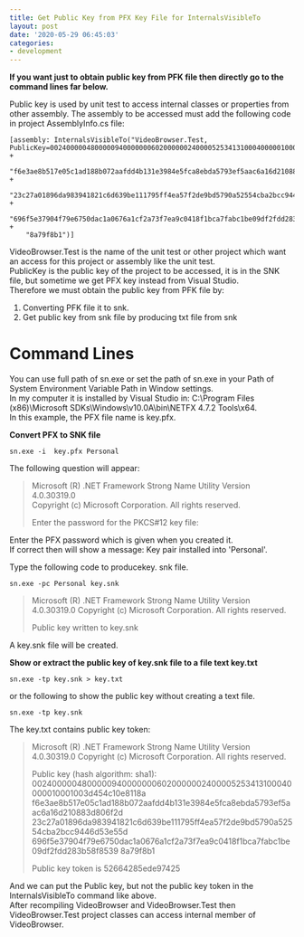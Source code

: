 ```yaml
---
title: Get Public Key from PFX Key File for InternalsVisibleTo
layout: post
date: '2020-05-29 06:45:03'
categories:
- development
---
```


**If you want just to obtain public key from PFK file then directly go to the command lines far below.**

Public key is used by unit test to access internal classes or properties from other assembly.
The assembly to be accessed must add the following code in project AssemblyInfo.cs file:

```
[assembly: InternalsVisibleTo("VideoBrowser.Test, PublicKey=00240000048000009400000006020000002400005253413100040000010001003d454c10e8118a" +
    "f6e3ae8b517e05c1ad188b072aafdd4b131e3984e5fca8ebda5793ef5aac6a16d210883d806f2d" +
    "23c27a01896da983941821c6d639be111795ff4ea57f2de9bd5790a52554cba2bcc9446d53e55d" +
    "696f5e37904f79e6750dac1a0676a1cf2a73f7ea9c0418f1bca7fabc1be09df2fdd283b58f8539" +
    "8a79f8b1")]
```

VideoBrowser.Test is the name of the unit test or other project which want an access for this project or assembly like the unit test.<br/>
PublicKey is the public key of the project to be accessed, it is in the SNK file, but sometime we get PFX key instead from Visual Studio.<br/>
Therefore we must obtain the public key from PFK file by:
1. Converting PFK file it to snk.
2. Get public key from snk file by producing txt file from snk

# Command Lines
You can use full path of sn.exe or set the path of sn.exe in your Path of System Environment Variable Path in Window settings.<br/>
In my computer it is installed by Visual Studio in: C:\Program Files (x86)\Microsoft SDKs\Windows\v10.0A\bin\NETFX 4.7.2 Tools\x64.<br/>
In this example, the PFX file name is key.pfx.

**Convert PFX to SNK file**

```
sn.exe -i  key.pfx Personal
```

The following question will appear:

> Microsoft (R) .NET Framework Strong Name Utility  Version 4.0.30319.0<br/>
> Copyright (c) Microsoft Corporation.  All rights reserved.<br/>
> 
> Enter the password for the PKCS#12 key file:

Enter the PFX password which is given when you created it.<br/>
If correct then will show a message: Key pair installed into 'Personal'.

Type the following code to producekey. snk file.
```
sn.exe -pc Personal key.snk
```

> Microsoft (R) .NET Framework Strong Name Utility  Version 4.0.30319.0
> Copyright (c) Microsoft Corporation.  All rights reserved.
> 
> Public key written to key.snk
> 

A key.snk file will be created.

**Show or extract the public key of key.snk file to a file text key.txt**

```
sn.exe -tp key.snk > key.txt
```

or the following to show the public key without creating a text file.

```
sn.exe -tp key.snk
```

The key.txt contains public key token:

> Microsoft (R) .NET Framework Strong Name Utility  Version 4.0.30319.0
> Copyright (c) Microsoft Corporation.  All rights reserved.
> 
> Public key (hash algorithm: sha1):
> 00240000048000009400000006020000002400005253413100040000010001003d454c10e8118a
> f6e3ae8b517e05c1ad188b072aafdd4b131e3984e5fca8ebda5793ef5aac6a16d210883d806f2d
> 23c27a01896da983941821c6d639be111795ff4ea57f2de9bd5790a52554cba2bcc9446d53e55d
> 696f5e37904f79e6750dac1a0676a1cf2a73f7ea9c0418f1bca7fabc1be09df2fdd283b58f8539
> 8a79f8b1
> 
> Public key token is 52664285ede97425


And we can put the Public key,  but not the public key token in the InternalsVisibleTo command like above.<br/>
After recompiling VideoBrowser and VideoBrowser.Test then VideoBrowser.Test project classes can access internal member of VideoBrowser.
